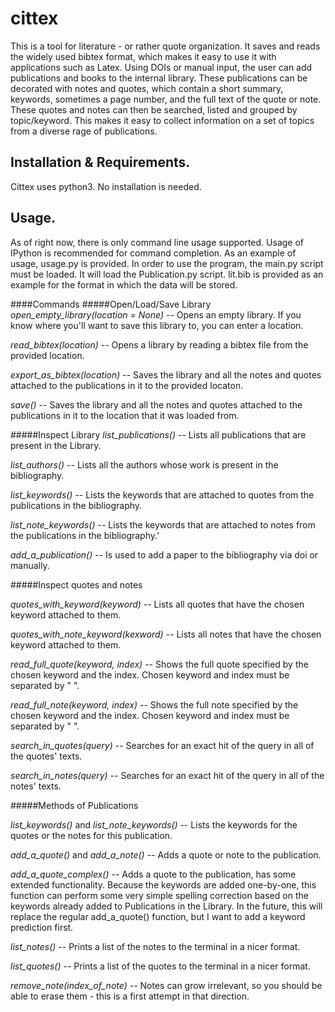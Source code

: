 # cittex
This is a tool for literature - or rather quote organization. It saves and reads the widely used bibtex format, which makes it easy to use it with applications such as Latex. 
Using DOIs or manual input, the user can add publications and books to the internal library. These publications can be decorated with notes and quotes, which contain a short summary, keywords, sometimes a page number, and the full text of the quote or note.
These quotes and notes can then be searched, listed and grouped by topic/keyword. This makes it easy to collect information on a set of topics from a diverse rage of publications. 

## Installation & Requirements. 
Cittex uses python3. No installation is needed.

## Usage. 
As of right now, there is only command line usage supported. Usage of IPython is recommended for command completion. 
As an example of usage, usage.py is provided. 
In order to use the program, the main.py script must be loaded. It will load the Publication.py script. 
lit.bib is provided as an example for the format in which the data will be stored.

####Commands
#####Open/Load/Save Library
*open_empty_library(location = None)* -- Opens an empty library. If you know where you'll want to save this library to, you can enter a location.

*read_bibtex(location)* -- Opens a library by reading a bibtex file from the provided location.

*export_as_bibtex(location)* -- Saves the library and all the notes and quotes attached to the publications in it to the provided locaton.

*save()* -- Saves the library and all the notes and quotes attached to the publications in it to the location that it was loaded from.

#####Inspect Library
*list_publications()* -- Lists all publications that are present in the Library.

*list_authors()* --  Lists all the authors whose work is present in the bibliography.

*list_keywords()* -- Lists the keywords that are attached to quotes from the publications in the bibliography.

*list_note_keywords()* -- Lists the keywords that are attached to notes from the publications in the bibliography.'

*add_a_publication()* -- Is used to add a paper to the bibliography via doi or manually.


#####Inspect quotes and notes

*quotes_with_keyword(keyword)* -- Lists all quotes that have the chosen keyword attached to them.

*quotes_with_note_keyword(kexword)* -- Lists all notes that have the chosen keyword attached to them.

*read_full_quote(keyword, index)* -- Shows the full quote specified by the chosen keyword and the index. Chosen keyword and index must be separated by " ".

*read_full_note(keyword, index)* -- Shows the full note specified by the chosen keyword and the index. Chosen keyword and index must be separated by " ".

*search_in_quotes(query)* -- Searches for an exact hit of the query in all of the quotes' texts.

*search_in_notes(query)* -- Searches for an exact hit of the query in all of the notes' texts.

#####Methods of Publications

*list_keywords()* and *list_note_keywords()* -- Lists the keywords for the quotes or the notes for this publication.

*add_a_quote()* and *add_a_note()* -- Adds a quote or note to the publication. 

*add_a_quote_complex()* -- Adds a quote to the publication, has some extended functionality. Because the keywords are added one-by-one, this function can perform some very simple spelling correction based on the keywords already added to Publications in the Library. In the future, this will replace the regular add_a_quote() function, but I want to add a keyword prediction first.

*list_notes()* -- Prints a list of the notes to the terminal in a nicer format. 

*list_quotes()* -- Prints a list of the quotes to the terminal in a nicer format. 

*remove_note(index_of_note)* -- Notes can grow irrelevant, so you should be able to erase them - this is a first attempt in that direction.
